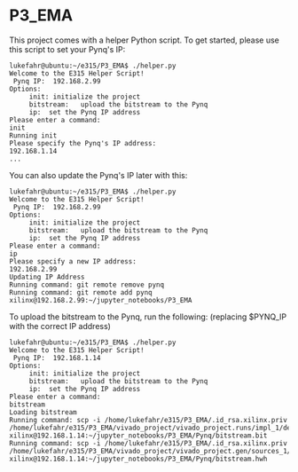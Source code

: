# P3_EMA


This project comes with a helper Python script.  To get started, please use this
script to set your Pynq's IP:

```
lukefahr@ubuntu:~/e315/P3_EMA$ ./helper.py
Welcome to the E315 Helper Script!
 Pynq IP:  192.168.2.99
Options: 
	 init: initialize the project
	 bitstream:   upload the bitstream to the Pynq
	 ip:  set the Pynq IP address
Please enter a command: 
init
Running init
Please specify the Pynq's IP address: 
192.168.1.14
...
```

You can also update the Pynq's IP later with this: 

```
lukefahr@ubuntu:~/e315/P3_EMA$ ./helper.py 
Welcome to the E315 Helper Script!
 Pynq IP:  192.168.2.99
Options: 
	 init: initialize the project
	 bitstream:   upload the bitstream to the Pynq
	 ip:  set the Pynq IP address
Please enter a command: 
ip
Please specify a new IP address: 
192.168.2.99
Updating IP Address
Running command: git remote remove pynq
Running command: git remote add pynq xilinx@192.168.2.99:~/jupyter_notebooks/P3_EMA
```

To upload the bitstream to the Pynq, run the following:
 (replacing $PYNQ_IP with the correct IP address) 

```
lukefahr@ubuntu:~/e315/P3_EMA$ ./helper.py 
Welcome to the E315 Helper Script!
 Pynq IP:  192.168.1.14
Options: 
	 init: initialize the project
	 bitstream:   upload the bitstream to the Pynq
	 ip:  set the Pynq IP address
Please enter a command: 
bitstream
Loading bitstream
Running command: scp -i /home/lukefahr/e315/P3_EMA/.id_rsa.xilinx.priv /home/lukefahr/e315/P3_EMA/vivado_project/vivado_project.runs/impl_1/design_fpga_wrapper.bit xilinx@192.168.1.14:~/jupyter_notebooks/P3_EMA/Pynq/bitstream.bit
Running command: scp -i /home/lukefahr/e315/P3_EMA/.id_rsa.xilinx.priv /home/lukefahr/e315/P3_EMA/vivado_project/vivado_project.gen/sources_1/bd/design_fpga/hw_handoff/design_fpga.hwh xilinx@192.168.1.14:~/jupyter_notebooks/P3_EMA/Pynq/bitstream.hwh
```

